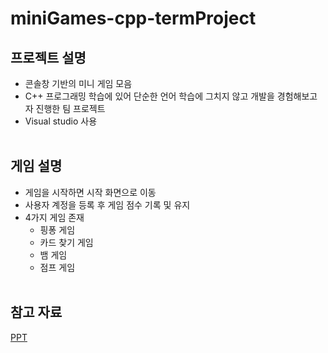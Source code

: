 # miniGames-cpp-termProject
## 프로젝트 설명
* 콘솔창 기반의 미니 게임 모음
* C++ 프로그래밍 학습에 있어 단순한 언어 학습에 그치지 않고 개발을 경험해보고자 진행한 팀 프로젝트
* Visual studio 사용<br/><br/>
## 게임 설명
* 게임을 시작하면 시작 화면으로 이동
* 사용자 계정을 등록 후 게임 점수 기록 및 유지
* 4가지 게임 존재
  * 핑퐁 게임
  * 카드 찾기 게임
  * 뱀 게임
  * 점프 게임
<br/><br/>
## 참고 자료
[PPT](https://github.com/woo-chang/miniGames-cpp-termProject/tree/main/ppt)
